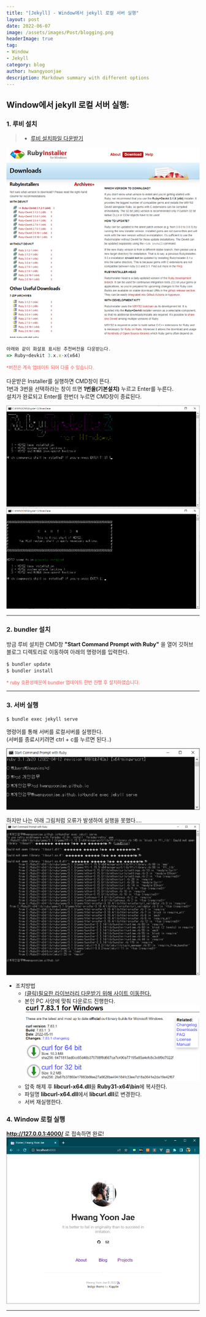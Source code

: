 ```yaml
---
title: "[Jekyll] - Window에서 jekyll 로컬 서버 실행"
layout: post
date: 2022-06-07
image: /assets/images/Post/blogging.png
headerImage: true
tag:
- Window
- Jekyll
category: blog
author: hwangyoonjae
description: Markdown summary with different options
---
```


## Window에서 jekyll 로컬 서버 실행:
### 1. 루비 설치
> * [루비 설치파일 다운받기](https://rubyinstaller.org/downloads/ "지킬테마")

[![텍스트](/assets/images/local/ruby%20%EC%84%A4%EC%B9%98%ED%94%84%EB%A1%9C%EA%B7%B8%EB%9E%A8.PNG)](/assets/images/local/ruby%20%EC%84%A4%EC%B9%98%ED%94%84%EB%A1%9C%EA%B7%B8%EB%9E%A8.PNG)
```javascript
아래와 같이 화살표 표시된 추천버전을 다운받는다.
=> Ruby+devkit 3.x.x-x(x64)
```
<span style="color:#FA5858; font-size:12px">*버전은 계속 업데이트 되어 다를 수 있습니다.</span>
<br><br>
다운받은 Installer를 실행하면 CMD창이 뜬다.
<br>
1번과 3번을 선택하라는 창이 뜨면 **1번을(기본설치)** 누르고 Enter를 누른다.
<br>
설치가 완료되고 Enter를 한번더 누르면 CMD창이 종료된다.
<br>

[![텍스트](/assets/images/local/ruby%20%EC%84%A4%EC%B9%98%ED%99%94%EB%A9%B4(1).png)](/assets/images/local/ruby%20%EC%84%A4%EC%B9%98%ED%99%94%EB%A9%B4(1).png)
[![텍스트](/assets/images/local/ruby%20%EC%84%A4%EC%B9%98%ED%99%94%EB%A9%B4(2).png)](/assets/images/local/ruby%20%EC%84%A4%EC%B9%98%ED%99%94%EB%A9%B4(2).png)
* * *

### 2. bundler 설치
방금 루비 설치한 CMD창 **"Start Command Prompt with Ruby"** 을 열어 깃허브 블로그 디렉토리로 이동하여 아래의 명령어를 입력한다.

```javascript
$ bundler update
$ bundler install
```

<span style="color:#FA5858; font-size:12px">* ruby 호환성때문에 bundler 업데이트 한번 진행 후 설치하였습니다.</span>

* * *

### 3. 서버 실행
```javascript
$ bundle exec jekyll serve 
```
명령어를 통해 서버를 로컬서버를 실행한다.
<br>
(서버를 종료시키려면 ctrl + c를 누르면 된다..)

[![텍스트](/assets/images/local/jekyll%20%EC%84%9C%EB%B2%84%20%EC%8B%A4%ED%96%89.PNG)](/assets/images/local/jekyll%20%EC%84%9C%EB%B2%84%20%EC%8B%A4%ED%96%89.PNG)

하지만 나는 아래 그림처럼 오류가 발생하여 실행을 못했다....
[![텍스트](/assets/images/local/jekyll%20%EC%84%9C%EB%B2%84%20%EC%8B%A4%ED%96%89%EC%95%88%EB%90%98%EB%8A%94%20%EA%B2%BD%EC%9A%B0.PNG)](/assets/images/local/jekyll%20%EC%84%9C%EB%B2%84%20%EC%8B%A4%ED%96%89%EC%95%88%EB%90%98%EB%8A%94%20%EA%B2%BD%EC%9A%B0.PNG)

* 조치방법
    + [(클릭)필요한 라이브러리 다운받기 위해 사이트 이동한다.](https://curl.se/windows/ "라이브러리")
    + 본인 PC 사양에 맞춰 다운로드 진행한다.
    [![텍스트](/assets/images/local/%EB%9D%BC%EC%9D%B4%EB%B8%8C%EB%9F%AC%EB%A6%AC%20%EB%8B%A4%EC%9A%B4%ED%81%B4%EB%A6%AD.PNG)](/assets/images/local/%EB%9D%BC%EC%9D%B4%EB%B8%8C%EB%9F%AC%EB%A6%AC%20%EB%8B%A4%EC%9A%B4%ED%81%B4%EB%A6%AD.PNG)
    + 압축 해제 후 **libcurl-x64.dll**을 **Ruby31-x64\bin**에 복사한다.
    + 파일명 **libcurl-x64.dll**에서 **libcurl.dll**로 변경한다.
    + 서버 재실행한다.

### 4. Window 로컬 실행 
**http://127.0.0.1:4000/** 로 접속하면 완료!
[![텍스트](/assets/images/local/jekyll%20%EB%A1%9C%EC%BB%AC%20%EC%8B%A4%ED%96%89%ED%99%94%EB%A9%B4.PNG)](/assets/images/local/jekyll%20%EB%A1%9C%EC%BB%AC%20%EC%8B%A4%ED%96%89%ED%99%94%EB%A9%B4.PNG)

* * *